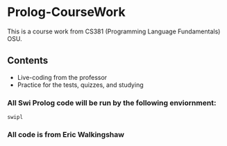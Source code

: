 # Prolog-CourseWork

This is a course work from CS381 (Programming Language Fundamentals) OSU.

## Contents 

* Live-coding from the professor 
* Practice for the tests, quizzes, and studying


### All Swi Prolog code will be run by the following enviornment:
```
swipl
```

### All code is from Eric Walkingshaw
